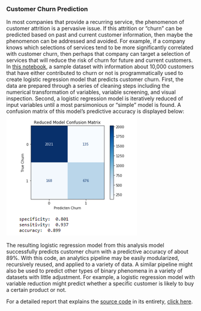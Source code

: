 ### Customer Churn Prediction

In most companies that provide a recurring service, the phenomenon of customer attrition is a pervasive issue. If this attrition or “churn” can be predicted based on past and current customer information, then maybe the phenomenon can be addressed and avoided. For example, if a company knows which selections of services tend to be more significantly correlated with customer churn, then perhaps that company can target a selection of services that will reduce the risk of churn for future and current customers.
In [this notebook](customer_churn_prediction.ipynb), a sample dataset with information about 10,000 customers that have either contributed to churn or not is programmatically used to create logistic regression model that predicts customer churn.
First, the data are prepared through a series of cleaning steps including the numerical transformation of variables, variable screening, and visual inspection. 
Second, a logistic regression model is iteratively reduced of input variables until a most parsimonious or “simple” model is found. A confusion matrix of this model’s predictive accuracy is displayed below:
![reduced model confusion matrix](confusion_matrix.png)

The resulting logistic regression model from this analysis model successfully predicts customer churn with a predictive accuracy of about 89%. With this code, an analytics pipeline may be easily modularized, recursively reused, and applied to a variety of data. A similar pipeline might also be used to predict other types of binary phenomena in a variety of datasets with little adjustment. For example, a logistic regression model with variable reduction might predict whether a specific customer is likely to buy a certain product or not.

For a detailed report that explains the [source code](customer_churn_prediction.ipynb) in its entirety, [click here](customer_churn_prediction_report.pdf).
